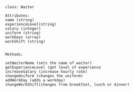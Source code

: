     class: Waiter
     
    Attributes:
    name (string)
    experienceLevel(string)
    salary (integer)
    uniform (string)
    workDays (array)
    workShift (string)


    Methods:
    
    setWaiterName (sets the name of waiter)
    getExperienceLevel (get level of experience
    increaseSalary (increase hourly rate)
    changeUniform (changes the uniform)
    addWorkDay (adds a workday)
    changeWorkShift(changes from breakfast, lunch or dinner)
